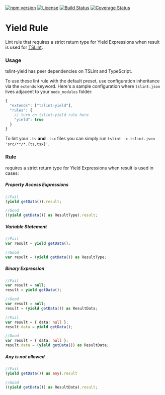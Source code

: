 [![npm version](https://badge.fury.io/js/%40servicetitan%2Ftslint-yield.svg)](https://badge.fury.io/js/%40servicetitan%2Ftslint-yield)
[![License](https://img.shields.io/badge/License-Apache%202.0-blue.svg)](https://opensource.org/licenses/Apache-2.0)
[![Build Status](https://travis-ci.org/servicetitan/tslint-yield.svg?branch=master)](https://travis-ci.org/servicetitan/tslint-yield)
[![Coverage Status](https://coveralls.io/repos/github/servicetitan/tslint-yield/badge.svg?branch=master)](https://coveralls.io/github/servicetitan/tslint-yield?branch=master)

Yield Rule
======

Lint rule that requires a strict return type for Yield Expressions when result is used for [TSLint](https://github.com/palantir/tslint/).


### Usage

tslint-yield has peer dependencies on TSLint and TypeScript.

To use these lint rule with the default preset, use configuration inheritance via the `extends` keyword.
Here's a sample configuration where `tslint.json` lives adjacent to your `node_modules` folder:

```js
{
  "extends": ["tslint-yield"],
  "rules": {
    // turn on tslint-yield rule here
    "yield": true
  }
}
```

To lint your `.ts` **and** `.tsx` files you can simply run `tslint -c tslint.json 'src/**/*.{ts,tsx}'`.

### Rule

requires a strict return type for Yield Expressions when result is used in cases:
 
##### Property Access Expressions
```ts
//Fail
(yield getData()).result;

//Good
((yield getData()) as ResultType).result;
```
##### Variable Statement
```ts
//Fail
var result = yield getData();

//Good
var result = (yield getData()) as ResultType;
```
##### Binary Expression
```ts
//Fail
var result = null;
result = yield getData();

//Good
var result = null;
result = (yield getData()) as ResultData;
```
```ts
//Fail
var result = { data: null };
result.data = yield getData();

//Good
var result = { data: null };
result.data = (yield getData()) as ResultData;
```
##### Any is not allowed
```ts
//Fail
(yield getData()) as any).result

//Good
((yield getData()) as ResultData).result;
```